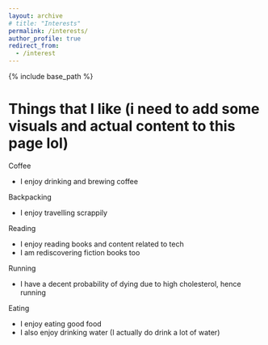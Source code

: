 ```yaml
---
layout: archive
# title: "Interests"
permalink: /interests/
author_profile: true
redirect_from:
  - /interest
---
```


{% include base_path %}

Things that I like (i need to add some visuals and actual content to this page lol)
======

Coffee
* I enjoy drinking and brewing coffee

Backpacking
* I enjoy travelling scrappily

Reading
* I enjoy reading books and content related to tech
* I am rediscovering fiction books too

Running
* I have a decent probability of dying due to high cholesterol, hence running

Eating
* I enjoy eating good food
* I also enjoy drinking water (I actually do drink a lot of water)